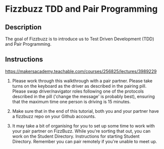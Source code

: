 # Fizzbuzz TDD and Pair Programming

## Description

The goal of Fizzbuzz is to introduce us to Test Driven Development (TDD) and Pair Programming.

## Instructions

https://makersacademy.teachable.com/courses/256825/lectures/3989229

1. Please work through this walkthrough with a pair partner. Please take turns on the keyboard as the driver as described in the pairing pill. Please swap driver/navigator roles following one of the protocols described in the pill ('change the message' is probably best), ensuring that the maximum time one person is driving is 15 minutes.

2. Make sure that in the end of this tutorial, both you and your partner have a fizzbuzz repo on your Github accounts.

3. It may take a bit of organising for you to set up some time to work with your pair partner on FizzBuzz. While you're sorting that out, you can work on the Student Directory. Instructions for starting Student Directory. Remember you can pair remotely if you're unable to meet up.
